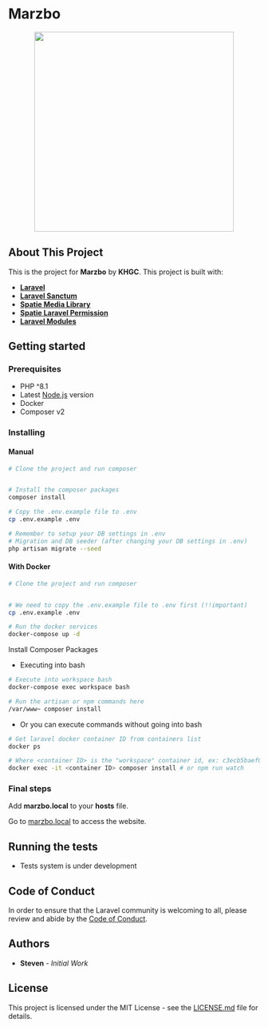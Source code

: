 # Marzbo

<p align="center"><a href="https://www.k-hgc.com" target="_blank"><img src="https://www.k-hgc.com/img/logo/khgc-logo-black.svg" width="400"></a></p>

## About This Project

This is the project for **Marzbo** by **KHGC**. This project is built with:

-   **[Laravel](https://laravel.com/)**
-   **[Laravel Sanctum](https://github.com/laravel/sanctum/)**
-   **[Spatie Media Library](https://spatie.be/docs/laravel-medialibrary/v9/introduction)**
-   **[Spatie Laravel Permission](https://spatie.be/docs/laravel-permission/v5/introduction)**
-   **[Laravel Modules](https://nwidart.com/laravel-modules/v6/introduction)**

## Getting started

### Prerequisites

-   PHP ^8.1
-   Latest [Node.js](https://nodejs.org) version
-   Docker
-   Composer v2

### Installing

#### Manual

```bash
# Clone the project and run composer


# Install the composer packages
composer install

# Copy the .env.example file to .env
cp .env.example .env

# Remember to setup your DB settings in .env
# Migration and DB seeder (after changing your DB settings in .env)
php artisan migrate --seed
```

#### With Docker

```bash
# Clone the project and run composer


# We need to copy the .env.example file to .env first (!!important)
cp .env.example .env

# Run the docker services
docker-compose up -d
```

Install Composer Packages

-   Executing into bash

```sh
# Execute into workspace bash
docker-compose exec workspace bash

# Run the artisan or npm commands here
/var/www~ composer install

```

-   Or you can execute commands without going into bash

```sh
# Get laravel docker container ID from containers list
docker ps

# Where <container ID> is the "workspace" container id, ex: c3ecb5baef0b
docker exec -it <container ID> composer install # or npm run watch

```

### Final steps

Add **marzbo.local** to your **hosts** file.

Go to [marzbo.local](http://marzbo.local) to access the website.

## Running the tests

-   Tests system is under development

## Code of Conduct

In order to ensure that the Laravel community is welcoming to all, please review and abide by the [Code of Conduct](https://laravel.com/docs/contributions#code-of-conduct).

## Authors

-   **Steven** - _Initial Work_

## License

This project is licensed under the MIT License - see the [LICENSE.md](LICENSE) file for details.
